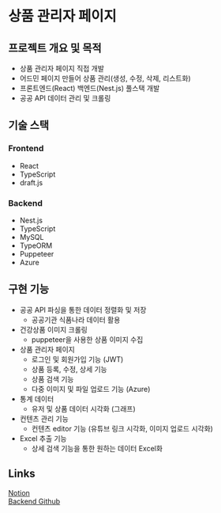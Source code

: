 # 상품 관리자 페이지

## 프로젝트 개요 및 목적
* 상품 관리자 페이지 직접 개발
* 어드민 페이지 만들어 상품 관리(생성, 수정, 삭제, 리스트화)
* 프론트엔드(React) 백엔드(Nest.js) 풀스택 개발
* 공공 API 데이터 관리 및 크롤링

## 기술 스택
### Frontend
  - React
  - TypeScript
  - draft.js
### Backend
  - Nest.js
  - TypeScript
  - MySQL
  - TypeORM
  - Puppeteer
  - Azure
  
  
## 구현 기능
* 공공 API 파싱을 통한 데이터 정렬화 및 저장
  - 공공기관 식품나라 데이터 활용
* 건강상품 이미지 크롤링
  - puppeteer을 사용한 상품 이미지 수집
* 상품 관리자 페이지
  - 로그인 및 회원가입 기능 (JWT)
  - 상품 등록, 수정, 상세 기능
  - 상품 검색 기능
  - 다중 이미지 및 파일 업로드 기능 (Azure)
* 통계 데이터
  - 유저 및 상품 데이터 시각화 (그래프)
* 컨텐츠 관리 기능
  - 컨텐츠 editor 기능 (유튜브 링크 시각화, 이미지 업로드 시각화)
* Excel 추출 기능
  - 상세 검색 기능을 통한 원하는 데이터 Excel화

## Links
[Notion](https://concrete-bulb-957.notion.site/a6abcc1204e64a2d87b714e669d93858)   
[Backend Github](https://github.com/eunchong2lee/PrdAdmin_Backend)   
